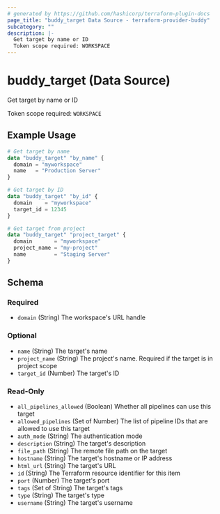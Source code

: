 ```yaml
---
# generated by https://github.com/hashicorp/terraform-plugin-docs
page_title: "buddy_target Data Source - terraform-provider-buddy"
subcategory: ""
description: |-
  Get target by name or ID
  Token scope required: WORKSPACE
---
```


# buddy_target (Data Source)

Get target by name or ID

Token scope required: `WORKSPACE`

## Example Usage

```terraform
# Get target by name
data "buddy_target" "by_name" {
  domain = "myworkspace"
  name   = "Production Server"
}

# Get target by ID
data "buddy_target" "by_id" {
  domain    = "myworkspace"
  target_id = 12345
}

# Get target from project
data "buddy_target" "project_target" {
  domain       = "myworkspace"
  project_name = "my-project"
  name         = "Staging Server"
}
```

<!-- schema generated by tfplugindocs -->
## Schema

### Required

- `domain` (String) The workspace's URL handle

### Optional

- `name` (String) The target's name
- `project_name` (String) The project's name. Required if the target is in project scope
- `target_id` (Number) The target's ID

### Read-Only

- `all_pipelines_allowed` (Boolean) Whether all pipelines can use this target
- `allowed_pipelines` (Set of Number) The list of pipeline IDs that are allowed to use this target
- `auth_mode` (String) The authentication mode
- `description` (String) The target's description
- `file_path` (String) The remote file path on the target
- `hostname` (String) The target's hostname or IP address
- `html_url` (String) The target's URL
- `id` (String) The Terraform resource identifier for this item
- `port` (Number) The target's port
- `tags` (Set of String) The target's tags
- `type` (String) The target's type
- `username` (String) The target's username